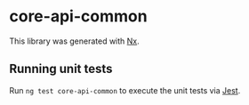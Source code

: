 # core-api-common

This library was generated with [Nx](https://nx.dev).

## Running unit tests

Run `ng test core-api-common` to execute the unit tests via [Jest](https://jestjs.io).
